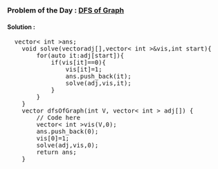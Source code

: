 ### Problem of the Day : [DFS of Graph](https://practice.geeksforgeeks.org/problems/depth-first-traversal-for-a-graph/1)

#### Solution :
<pre>
  vector< int >ans;
    void solve(vector<int>adj[],vector< int >&vis,int start){
        for(auto it:adj[start]){
            if(vis[it]==0){
                vis[it]=1;
                ans.push_back(it);
                solve(adj,vis,it);
            }
        }
    }
    vector<int> dfsOfGraph(int V, vector< int > adj[]) {
        // Code here
        vector< int >vis(V,0);
        ans.push_back(0);
        vis[0]=1;
        solve(adj,vis,0);
        return ans;
    }
</pre>
